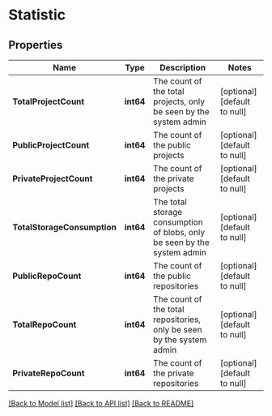 # Statistic

## Properties
Name | Type | Description | Notes
------------ | ------------- | ------------- | -------------
**TotalProjectCount** | **int64** | The count of the total projects, only be seen by the system admin | [optional] [default to null]
**PublicProjectCount** | **int64** | The count of the public projects | [optional] [default to null]
**PrivateProjectCount** | **int64** | The count of the private projects | [optional] [default to null]
**TotalStorageConsumption** | **int64** | The total storage consumption of blobs, only be seen by the system admin | [optional] [default to null]
**PublicRepoCount** | **int64** | The count of the public repositories | [optional] [default to null]
**TotalRepoCount** | **int64** | The count of the total repositories, only be seen by the system admin | [optional] [default to null]
**PrivateRepoCount** | **int64** | The count of the private repositories | [optional] [default to null]

[[Back to Model list]](../README.md#documentation-for-models) [[Back to API list]](../README.md#documentation-for-api-endpoints) [[Back to README]](../README.md)


